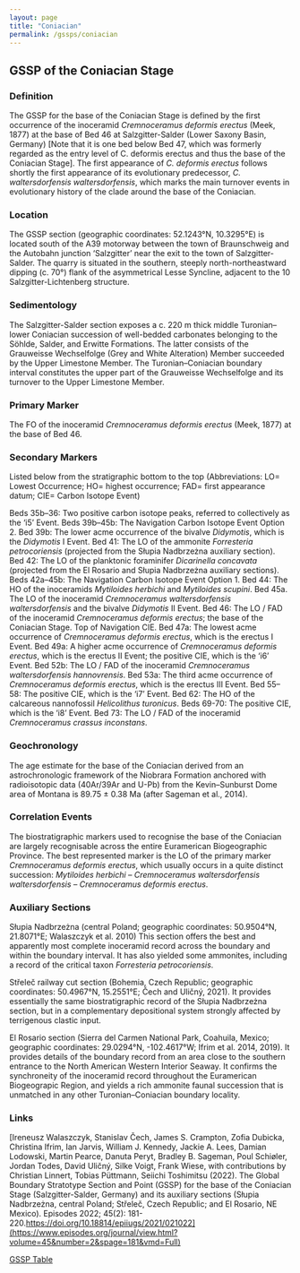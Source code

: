 ```yaml
---
layout: page
title: "Coniacian"
permalink: /gssps/coniacian
---
```

## GSSP of the Coniacian Stage

### Definition
The GSSP for the base of the Coniacian Stage is defined by the first occurrence of the inoceramid _Cremnoceramus deformis erectus_ (Meek, 1877) at the base of Bed 46 at Salzgitter-Salder (Lower Saxony Basin, Germany) [Note that it is one bed below Bed 47, which was formerly regarded as the entry level of C. deformis erectus and thus the base of the Coniacian Stage].
The first appearance of _C. deformis erectus_ follows shortly the first appearance of its evolutionary predecessor, _C. waltersdorfensis waltersdorfensis_, which marks the main turnover events in evolutionary history of the clade around the base of the Coniacian. 

### Location
The GSSP section (geographic coordinates: 52.1243°N, 10.3295°E) is located south of the A39 motorway between the town of Braunschweig and the Autobahn junction ‘Salzgitter’ near the exit to the town of Salzgitter-Salder. The quarry is situated in the southern, steeply north-northeastward dipping (c. 70°) flank of the asymmetrical Lesse Syncline, adjacent to the 10 Salzgitter-Lichtenberg structure.

### Sedimentology
The Salzgitter-Salder section exposes a c. 220 m thick middle Turonian–lower Coniacian succession of well-bedded carbonates belonging to the Söhlde, Salder, and Erwitte Formations. The latter consists of the Grauweisse Wechselfolge (Grey and White Alteration) Member succeeded by the Upper Limestone Member. The Turonian–Coniacian boundary interval constitutes the upper part of the Grauweisse Wechselfolge and its turnover to the Upper Limestone Member.

### Primary Marker
The FO of the inoceramid _Cremnoceramus deformis erectus_ (Meek, 1877) at the base of Bed 46.

### Secondary Markers
Listed below from the stratigraphic bottom to the top (Abbreviations: LO= Lowest Occurrence; HO= highest occurrence; FAD= first appearance datum; CIE= Carbon Isotope Event)

Beds 35b–36: Two positive carbon isotope peaks, referred to collectively as the ‘i5’ Event.
Beds 39b–45b: The Navigation Carbon Isotope Event Option 2.
Bed 39b: The lower acme occurrence of the bivalve _Didymotis_, which is the _Didymotis_ I Event.
Bed 41: The LO of the ammonite _Forresteria petrocoriensis_ (projected from the Słupia Nadbrzeżna auxiliary section).
Bed 42: The LO of the planktonic foraminifer _Dicarinella concavata_ (projected from the El Rosario and Słupia Nadbrzeżna auxiliary sections).
Beds 42a–45b: The Navigation Carbon Isotope Event Option 1.
Bed 44: The HO of the inoceramids _Mytiloides herbichi_ and _Mytiloides scupini_.
Bed 45a. The LO of the inoceramid _Cremnoceramus waltersdorfensis waltersdorfensis_ and the bivalve _Didymotis_ II Event.
Bed 46: The LO / FAD of the inoceramid _Cremnoceramus deformis erectus_; the base of the Coniacian Stage. Top of Navigation CIE.
Bed 47a: The lowest acme occurrence of _Cremnoceramus deformis erectus_, which is the erectus I Event.
Bed 49a: A higher acme occurrence of _Cremnoceramus deformis erectus_, which is the erectus II Event; the positive CIE, which is the ‘i6’ Event.
Bed 52b: The LO / FAD of the inoceramid _Cremnoceramus waltersdorfensis hannovrensis_.
Bed 53a: The third acme occurrence of _Cremnoceramus deformis erectus_, which is the erectus III Event.
Bed 55–58: The positive CIE, which is the ‘i7’ Event.
Bed 62: The HO of the calcareous nannofossil _Helicolithus turonicus_.
Beds 69-70: The positive CIE, which is the ‘i8’ Event.
Bed 73: The LO / FAD of the inoceramid _Cremnoceramus crassus inconstans_.

### Geochronology
The age estimate for the base of the Coniacian derived from an astrochronologic framework of the Niobrara Formation anchored with radioisotopic data (40Ar/39Ar and U-Pb) from the Kevin–Sunburst Dome area of Montana is 89.75 ± 0.38 Ma (after Sageman et al., 2014).

### Correlation Events
The biostratigraphic markers used to recognise the base of the Coniacian are largely recognisable across the entire Euramerican Biogeographic Province. The best represented marker is the LO of the primary marker _Cremnoceramus deformis erectus_, which usually occurs in a quite distinct succession: _Mytiloides herbichi – Cremnoceramus waltersdorfensis waltersdorfensis – Cremnoceramus deformis erectus_.

### Auxiliary Sections
Słupia Nadbrzeżna (central Poland; geographic coordinates: 50.9504°N, 21.8071°E; Walaszczyk et al. 2010) This section offers the best and apparently most complete inoceramid record across the boundary and within the boundary interval. It has also yielded some ammonites, including a record of the critical taxon _Forresteria petrocoriensis_.

Střeleč railway cut section (Bohemia, Czech Republic; geographic coordinates: 50.4967°N, 15.2551°E; Čech and Uličný, 2021). It provides essentially the same biostratigraphic record of the Słupia Nadbrzeżna section, but in a complementary depositional system strongly affected by terrigenous clastic input.

El Rosario section (Sierra del Carmen National Park, Coahuila, Mexico; geographic coordinates: 29.0294°N, -102.4617°W; Ifrim et al. 2014, 2019). It provides details of the boundary record from an area close to the southern entrance to the North American Western Interior Seaway. It confirms the synchroneity of the inoceramid record throughout the Euramerican Biogeograpic Region, and yields a rich ammonite faunal succession that is unmatched in any other Turonian–Coniacian boundary locality.

### Links
[Ireneusz Walaszczyk, Stanislav Čech, James S. Crampton, Zofia Dubicka, Christina Ifrim, Ian Jarvis, William J. Kennedy, Jackie A. Lees, Damian Lodowski, Martin Pearce, Danuta Peryt, Bradley B. Sageman, Poul Schiøler, Jordan Todes, David Uličný, Silke Voigt, Frank Wiese, with contributions by Christian Linnert, Tobias Püttmann, Seiichi Toshimitsu (2022). The Global Boundary Stratotype Section and Point (GSSP) for the base of the Coniacian Stage (Salzgitter-Salder, Germany) and its auxiliary sections (Słupia Nadbrzeżna, central Poland; Střeleč, Czech Republic; and El Rosario, NE Mexico). Episodes 2022; 45(2): 181-220.https://doi.org/10.18814/epiiugs/2021/021022](https://www.episodes.org/journal/view.html?volume=45&number=2&spage=181&vmd=Full)

[GSSP Table](https://stratigraphy.org/gssps/)
